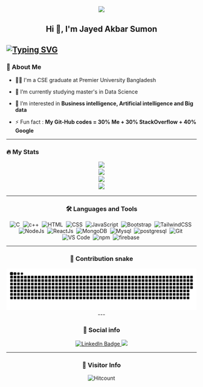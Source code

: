 <!--
**jayed87/jayed87** is a ✨ _special_ ✨ repository because its `README.md` (this file) appears on your GitHub profile.

Here are some ideas to get you started:

- 🔭 I’m currently working on ...
- 🌱 I’m currently learning ...
- 👯 I’m looking to collaborate on ...
- 🤔 I’m looking for help with ...
- 💬 Ask me about ...
- 📫 How to reach me: ...
- 😄 Pronouns: ...
- ⚡ Fun fact: ...
-->
<div id="header" align="center">
  <img src=https://www.lambdatest.com/resources/images/news24.gif/>
</div>

<h2 align="center">Hi 👋, I'm Jayed Akbar Sumon</h2>

<a href="https://git.io/typing-svg"><img src="https://readme-typing-svg.herokuapp.com?font=Fira+Code&pause=1000&center=true&vCenter=true&width=435&lines=Welcome+to+my+github+page.;Let's+explore+about+me+and+my+works" alt="Typing SVG" /></a>
---
### 👦 About Me
- 👨‍💻 I'm a CSE graduate at Premier University Bangladesh

- 🔭 I’m currently studying master's in Data Science

- 🌱 I’m interested in **Business intelligence, Artificial intelligence and Big data**

- ⚡ Fun fact : **My Git-Hub codes = 30% Me + 30% StackOverflow + 40% Google**

--- 

### 🔥 My Stats 
<div align='center'>
  <img src="https://github-readme-stats.vercel.app/api/top-langs/?username=jayed87&count_private=true&show_icons=true&theme=react"/>
  <br>
  <img src="https://github-readme-stats.vercel.app/api?username=jayed87&count_private=true&show_icons=true&theme=react"/>
  <br>
  <img src="https://streak-stats.demolab.com/?user=jayed87&theme=react"/>
  <br>
  <img src="https://github-readme-activity-graph.cyclic.app/graph?username=jayed87&theme=react-dark"/>
<div/>

<!-- ## 📌 Pinned Repositories
<p align='center'>
  <a href="https://github.com/jayed87/tic-tac-toe">
    <img align="center" style="margin:0.5rem" src="https://github-readme-stats.vercel.app/api/pin/?username=jayed87&repo=tic-tac-toe&border_color=2e4058&layout=compact&show_icons=true&theme=gruvbox" />
  </a>
  <a href="https://github.com/jayed87/time_series_forecasting">
    <img align="center" style="margin:0.5rem" src="https://github-readme-stats.vercel.app/api/pin/?username=jayed87&repo=time_series_forecasting&border_color=2e4058&layout=compact&show_icons=true&theme=gruvbox" />
  </a>
 </p>-->
 
---

### :hammer_and_wrench: Languages and Tools 

<div>
  <img src="https://cdn.jsdelivr.net/gh/devicons/devicon/icons/c/c-original.svg" alt="C" width="40" height="40"/>&nbsp;
  <img src="https://cdn.jsdelivr.net/gh/devicons/devicon/icons/cplusplus/cplusplus-original.svg" alt="c++" width="40" height="40"/>&nbsp;
  <img src="https://cdn.jsdelivr.net/gh/devicons/devicon/icons/html5/html5-original.svg" alt="HTML" width="40" height="40"/>&nbsp;
  <img src="https://cdn.jsdelivr.net/gh/devicons/devicon/icons/css3/css3-original.svg" alt="CSS" width="40" height="40"/>&nbsp;
  <img src="https://cdn.jsdelivr.net/gh/devicons/devicon/icons/javascript/javascript-original.svg" alt="JavaScript" width="40" height="40"/>&nbsp;
  <img src="https://getbootstrap.com/docs/5.0/assets/brand/bootstrap-logo.svg" title="JavaScript" alt="Bootstrap" width="40" height="40"/>&nbsp;
  <img src="https://cdn.jsdelivr.net/gh/devicons/devicon/icons/tailwindcss/tailwindcss-plain.svg" alt="TailwindCSS" width="40" height="40"/>&nbsp;
  <img src="https://cdn.jsdelivr.net/gh/devicons/devicon/icons/nodejs/nodejs-plain-wordmark.svg" alt="NodeJs" width="40" height="40"/>&nbsp;
  <img src="https://cdn.jsdelivr.net/gh/devicons/devicon/icons/react/react-original.svg" alt="ReactJs" width="40" height="40"/>&nbsp;
  <img src="https://cdn.jsdelivr.net/gh/devicons/devicon/icons/mongodb/mongodb-plain-wordmark.svg" alt="MongoDB" width="40" height="40"/>&nbsp;
  <img src="https://cdn.jsdelivr.net/gh/devicons/devicon/icons/mysql/mysql-plain.svg" alt="Mysql" width="40" height="40"/>&nbsp; 
  <img src="https://cdn.jsdelivr.net/gh/devicons/devicon/icons/postgresql/postgresql-original.svg" alt="postgresql" width="40" height="40"/>&nbsp;     
  <img src="https://cdn.jsdelivr.net/gh/devicons/devicon/icons/git/git-original.svg" alt="Git" width="40" height="40"/>&nbsp;
  <img src="https://cdn.jsdelivr.net/gh/devicons/devicon/icons/vscode/vscode-original.svg" alt="VS Code" width="40" height="40"/>&nbsp;
  <img src="https://cdn.jsdelivr.net/gh/devicons/devicon/icons/npm/npm-original-wordmark.svg" alt="npm" width="40" height="40"/>&nbsp;      
  <img src="https://cdn.jsdelivr.net/gh/devicons/devicon/icons/firebase/firebase-plain.svg" alt="firebase" width="40" height="40"/>&nbsp;
</div>

---

### 🐍 Contribution snake
<!--![snake animation](https://github.com/jayed87/jayed87/blob/output/github-contribution-grid-snake2.svg)-->
<!--<picture>
  <source media="(prefers-color-scheme: dark)" srcset="https://github.com/jayed87/jayed87/blob/output/github-contribution-grid-snake2.svg">
  <source media="(prefers-color-scheme: light)" srcset="https://github.com/jayed87/jayed87/blob/output/github-contribution-grid-snake2.svg">
  <img alt="github contribution grid snake animation" src="https://github.com/jayed87/jayed87/blob/output/github-contribution-grid-snake2.svg">
</picture>-->
<picture>
  <source media="(prefers-color-scheme: dark)" srcset="https://raw.githubusercontent.com/jayed87/jayed87/output/github-contribution-grid-snake-dark.svg">
  <source media="(prefers-color-scheme: light)" srcset="https://raw.githubusercontent.com/jayed87/jayed87/output/github-contribution-grid-snake.svg">
  <img alt="github contribution grid snake animation" src="https://raw.githubusercontent.com/jayed87/jayed87/output/github-contribution-grid-snake.svg">
</picture>
---

### 🔗 Social info

<div id="badges">
    <a href="https://www.linkedin.com/in/jayed-akbar-sumon">
    <img src="https://img.shields.io/badge/LinkedIn-blue?style=for-the-badge&logo=linkedin&logoColor=white" alt="LinkedIn Badge"/>
    </a>
    <a href="https://twitter.com/JayedAkbar">
    <img height="28" src="https://img.shields.io/badge/Twitter-%231DA1F2.svg?style=for-the-badge&logo=Twitter&logoColor=white"/>
    </a>
</div>

---

### 👀 Visitor Info

![Hitcount](https://komarev.com/ghpvc/?username=getlost01&color=57bcd9)



